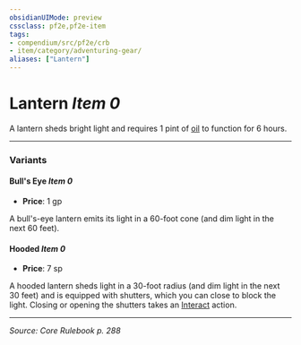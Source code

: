 ```yaml
---
obsidianUIMode: preview
cssclass: pf2e,pf2e-item
tags:
- compendium/src/pf2e/crb
- item/category/adventuring-gear/
aliases: ["Lantern"]
---
```

# Lantern *Item 0*  


A lantern sheds bright light and requires 1 pint of [oil](oil-1-pint.md) to function for 6 hours.

---

### Variants

#### Bull's Eye *Item 0*

- **Price**: 1 gp

A bull's-eye lantern emits its light in a 60-foot cone (and dim light in the next 60 feet).

#### Hooded *Item 0*

- **Price**: 7 sp

A hooded lantern sheds light in a 30-foot radius (and dim light in the next 30 feet) and is equipped with shutters, which you can close to block the light. Closing or opening the shutters takes an [Interact](interact.md) action.

---
*Source: Core Rulebook p. 288*